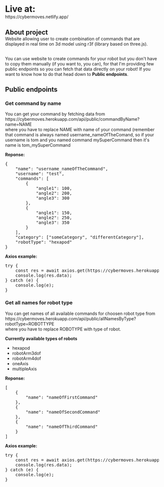 <h1 style="margin-bottom:0">Live at:</h1>
https://cybermoves.netlify.app/ </br>

<h2 style="margin-bottom:0">About project</h2>
Website allowing user to create combination of commands that are displayed in real time on 3d model using r3f (library based on three.js). 
<br/><br/>
<p>You can use website to create commands for your robot but you don't have to copy them manually (if you want to, you can), for that I'm providing few public endpoints so you can fetch that data directly on your robot! If you want to know how to do that head down to <b>Public endpoints</b>.</p>
<h2 style="margin-bottom:0">Public endpoints</h2>

<h3>Get command by name</h3>

<p>You can get your command by fetching data from <br>
<a>https://cybermoves.herokuapp.com/api/public/commandByName?name=NAME</a> <br>
where you have to replace NAME with name of your command (remember that command is always named username_nameOfTheComand, so if your username is tom and you named command mySuperCommand then it's name is tom_mySuperCommand</p>

<b>Reponse:</b>

<pre>
{
    "name": "username_nameOfTheCommand",
    "username": "test",
    "commands": [
        {
            "angle1": 100,
            "angle2": 200,
            "angle3": 300
        },
        {
            "angle1": 150,
            "angle2": 250,
            "angle3": 350
        }
    ],
    "category": ["someCategory", "differentCategory"],
    "robotType": "hexapod"
}
</pre>

<b>Axios example:</b>

<pre>
try {
    const res = await axios.get(https://cybermoves.herokuapp.com/api/public/commandByName?name=testName);
    console.log(res.data);
} catch (e) {
    console.log(e);
}
</pre>
<h3>Get all names for robot type</h3>

<p>You can get names of all available commands for choosen robot type from<br>
<a>https://cybermoves.herokuapp.com/api/public/allNamesByType?robotType=ROBOTTYPE</a> <br>
where you have to replace ROBOTYPE with type of robot.</p>

<b>Currently available types of robots</b>

<ul>
<li>hexapod</li>
<li>robotArm3dof</li>
<li>robotArm4dof</li>
<li>oneAxis</li>
<li>multipleAxis</li>
</ul>

<b>Reponse:</b>

<pre>
[
    {
        "name": "nameOfFirstCommand"
    },
    {
        "name": "nameOfSecondCommand"
    },
    {
        "name": "nameOfThirdCommand"
    }
]
</pre>

<b>Axios example:</b>

<pre>
try {
    const res = await axios.get(https://cybermoves.herokuapp.com/api/public/allNamesByType?robotType=hexapod);
    console.log(res.data);
} catch (e) {
    console.log(e);
}
</pre>
